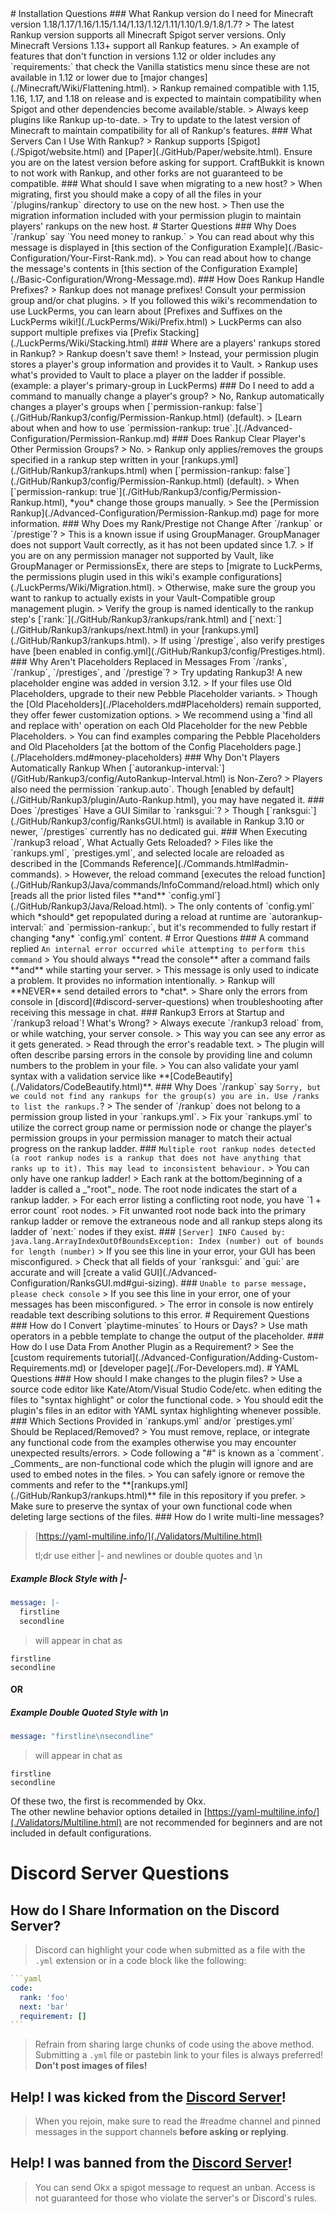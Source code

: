<meta name="description" content="Responses to the most frequently asked questions.">
<meta name="keywords" content="Rankup, Minecraft, Plugin, Spigot, Prestige, Installation">
# Installation Questions
### What Rankup version do I need for Minecraft version 1.18/1.17/1.16/1.15/1.14/1.13/1.12/1.11/1.10/1.9/1.8/1.7?
> The latest Rankup version supports all Minecraft Spigot server versions. Only Minecraft Versions 1.13+ support all Rankup features.  
> An example of features that don't function in versions 1.12 or older includes any `requirements:` that check the Vanilla statistics menu since these are not available in 1.12 or lower due to [major changes](./Minecraft/Wiki/Flattening.html).  
> Rankup remained compatible with 1.15, 1.16, 1.17, and 1.18 on release and is expected to maintain compatibility when Spigot and other dependencies become available/stable.  
> Always keep plugins like Rankup up-to-date.  
> Try to update to the latest version of Minecraft to maintain compatibility for all of Rankup's features.  
### What Servers Can I Use With Rankup?
> Rankup supports [Spigot](./Spigot/website.html) and [Paper](./GitHub/Paper/website.html). Ensure you are on the latest version before asking for support. CraftBukkit is known to not work with Rankup, and other forks are not guaranteed to be compatible.
### What should I save when migrating to a new host?
> When migrating, first you should make a copy of all the files in your `/plugins/rankup` directory to use on the new host.  
> Then use the migration information included with your permission plugin to maintain players' rankups on the new host.  
# Starter Questions
### Why Does `/rankup` say `You need <amnt> money to rankup.`
> You can read about why this message is displayed in [this section of the Configuration Example](./Basic-Configuration/Your-First-Rank.md).  
> You can read about how to change the message's contents in [this section of the Configuration Example](./Basic-Configuration/Wrong-Message.md).  
### How Does Rankup Handle Prefixes?
> Rankup does not manage prefixes! Consult your permission group and/or chat plugins.  
> If you followed this wiki's recommendation to use LuckPerms, you can learn about [Prefixes and Suffixes on the LuckPerms wiki!](./LuckPerms/Wiki/Prefix.html)  
> LuckPerms can also support multiple prefixes via [Prefix Stacking](./LuckPerms/Wiki/Stacking.html)  
### Where are a players' rankups stored in Rankup?
> Rankup doesn't save them!  
> Instead, your permission plugin stores a player's group information and provides it to Vault.  
> Rankup uses what's provided to Vault to place a player on the ladder if possible. (example: a player's primary-group in LuckPerms)  
### Do I need to add a command to manually change a player's group?
> No, Rankup automatically changes a player's groups when [`permission-rankup: false`](./GitHub/Rankup3/config/Permission-Rankup.html) (default).  
> [Learn about when and how to use `permission-rankup: true`.](./Advanced-Configuration/Permission-Rankup.md)  
### Does Rankup Clear Player's Other Permission Groups?
> No.  
> Rankup only applies/removes the groups specified in a rankup step written in your [rankups.yml](./GitHub/Rankup3/rankups.html) when [`permission-rankup: false`](./GitHub/Rankup3/config/Permission-Rankup.html) (default).  
> When [`permission-rankup: true`](./GitHub/Rankup3/config/Permission-Rankup.html), *you* change those groups manually.  
> See the [Permission Rankup](./Advanced-Configuration/Permission-Rankup.md) page for more information.  
### Why Does my Rank/Prestige not Change After `/rankup` or `/prestige`?
> This is a known issue if using GroupManager. GroupManager does not support Vault correctly, as it has not been updated since 1.7.  
> If you are on any permission manager not supported by Vault, like GroupManager or PermissionsEx, there are steps to [migrate to LuckPerms, the permissions plugin used in this wiki's example configurations](./LuckPerms/Wiki/Migration.html).  
> Otherwise, make sure the group you want to rankup to actually exists in your Vault-Compatible group management plugin.  
> Verify the group is named identically to the rankup step's [`rank:`](./GitHub/Rankup3/rankups/rank.html) and [`next:`](./GitHub/Rankup3/rankups/next.html) in your [rankups.yml](./GitHub/Rankup3/rankups.html).  
> If using `/prestige`, also verify prestiges have [been enabled in config.yml](./GitHub/Rankup3/config/Prestiges.html).  
### Why Aren't Placeholders Replaced in Messages From `/ranks`, `/rankup`, `/prestiges`, and `/prestige`?
> Try updating Rankup3! A new placeholder engine was added in version 3.12.  
> If your files use Old Placeholders, upgrade to their new Pebble Placeholder variants.  
> Though the [Old Placeholders](./Placeholders.md#Placeholders) remain supported, they offer fewer customization options.  
> We recommend using a 'find all and replace with' operation on each Old Placeholder for the new Pebble Placeholders.  
> You can find examples comparing the Pebble Placeholders and Old Placeholders [at the bottom of the Config Placeholders page.](./Placeholders.md#money-placeholders)  
### Why Don't Players Automatically Rankup When [`autorankup-interval:`](/GitHub/Rankup3/config/AutoRankup-Interval.html) is Non-Zero?
> Players also need the permission `rankup.auto`. Though [enabled by default](./GitHub/Rankup3/plugin/Auto-Rankup.html), you may have negated it.
### Does `/prestiges` Have a GUI Similar to `ranksgui:`?
> Though [`ranksgui:`](./GitHub/Rankup3/config/RanksGUI.html) is available in Rankup 3.10 or newer, `/prestiges` currently has no dedicated gui.
### When Executing `/rankup3 reload`, What Actually Gets Reloaded?
> Files like the `rankups.yml`, `prestiges.yml`, and selected locale are reloaded as described in the [Commands Reference](./Commands.html#admin-commands).  
> However, the reload command [executes the reload function](./GitHub/Rankup3/Java/commands/InfoCommand/reload.html) which only [reads all the prior listed files **and** `config.yml`](./GitHub/Rankup3/Java/Reload.html).
> The only contents of `config.yml` which *should* get repopulated during a reload at runtime are `autorankup-interval:` and `permission-rankup:`, but it's recommended to fully restart if changing *any* `config.yml` content.
# Error Questions
### A command replied <code class="hljs">An internal error occurred while attempting to perform this command</code>
> You should always **read the console** after a command fails **and** while starting your server.  
> This message is only used to indicate a problem. It provides no information intentionally.  
> Rankup will **NEVER** send detailed errors to *chat*.  
> Share only the errors from console in [discord](#discord-server-questions) when troubleshooting after receiving this message in chat.  
### Rankup3 Errors at Startup and `/rankup3 reload`! What's Wrong?
> Always execute `/rankup3 reload` from, or while watching, your server console.  
> This way you can see any error as it gets generated.  
> Read through the error's readable text.  
> The plugin will often describe parsing errors in the console by providing line and column numbers to the problem in your file.  
> You can also validate your yaml syntax with a validation service like **[CodeBeautify](./Validators/CodeBeautify.html)**.  
### Why Does `/rankup` say <code class="hljs">Sorry, but we could not find any rankups for the group(s) you are in. Use /ranks to list the rankups.</code>?
> The sender of `/rankup` does not belong to a permission group listed in your `rankups.yml`.  
> Fix your `rankups.yml` to utilize the correct group name or permission node or change the player's permission groups in your permission manager to match their actual progress on the rankup ladder.  
### <code class="hljs">Multiple root rankup nodes detected (a root rankup nodes is a rankup that does not have anything that ranks up to it). This may lead to inconsistent behaviour.</code>
> You can only have one rankup ladder!  
> Each rank at the bottom/beginning of a ladder is called a _"root"_ node. The root node indicates the start of a rankup ladder.  
> For each error listing a conflicting root node, you have `1 + error count` root nodes.  
> Fit unwanted root node back into the primary rankup ladder or remove the extraneous node and all rankup steps along its ladder of `next:` nodes if they exist.  
### <code class="hljs">[Server] INFO Caused by: java.lang.ArrayIndexOutOfBoundsException: Index (number) out of bounds for length (number)</code>
> If you see this line in your error, your GUI has been misconfigured.  
> Check that all fields of your `ranksgui:` and `gui:` are accurate and will [create a valid GUI](./Advanced-Configuration/RanksGUI.md#gui-sizing).  
### <code class="hljs">Unable to parse message, please check console</code>
> If you see this line in your error, one of your messages has been misconfigured.  
> The error in console is now entirely readable text describing solutions to this error.
# Requirement Questions
### How do I Convert `playtime-minutes` to Hours or Days?
> Use math operators in a pebble template to change the output of the placeholder.
### How do I use Data From Another Plugin as a Requirement?
> See the [custom requirements tutorial](./Advanced-Configuration/Adding-Custom-Requirements.md) or [developer page](./For-Developers.md).
# YAML Questions
### How should I make changes to the plugin files?
> Use a source code editor like Kate/Atom/Visual Studio Code/etc. when editing the files to "syntax highlight" or color the functional code.  
> You should edit the plugin's files in an editor with YAML syntax highlighting whenever possible.  
### Which Sections Provided in `rankups.yml` and/or `prestiges.yml` Should be Replaced/Removed?
> You must remove, replace, or integrate any functional code from the examples otherwise you may encounter unexpected results/errors.  
> Code following a "#" is known as a `comment`. _Comments_ are non-functional code which the plugin will ignore and are used to embed notes in the files.  
> You can safely ignore or remove the comments and refer to the **[rankups.yml](./GitHub/Rankup3/rankups.html)** file in this repository if you prefer.  
> Make sure to preserve the syntax of your own functional code when deleting large sections of the files.  
### How do I write multi-line messages?

> [https://yaml-multiline.info/](./Validators/Multiline.html)
>
> tl;dr
> use either |- and newlines or double quotes and \n
##### Example Block Style with |-
```yaml
message: |-
  firstline
  secondline
```
> will appear in chat as  
```
firstline
secondline
```  
#### OR  
##### Example Double Quoted Style with \n  
```yaml
message: "firstline\nsecondline"
```
> will appear in chat as
```
firstline
secondline
```  
Of these two, the first is recommended by Okx.  
The other newline behavior options detailed in [https://yaml-multiline.info/](./Validators/Multiline.html) are not recommended for beginners and are not included in default configurations.
# Discord Server Questions
## How do I Share Information on the Discord Server?
> Discord can highlight your code when submitted as a file with the `.yml` extension or in a code block like the following:
````yaml
```yaml
code:
  rank: 'foo'
  next: 'bar'
  requirement: []
```
````
> Refrain from sharing large chunks of code using the above method.  
> Submitting a `.yml` file or pastebin link to your files is always preferred!  
> **Don't post images of files!**  
## Help! I was kicked from the [Discord Server](./Discord/Okx-Corner.html)!
> When you rejoin, make sure to read the #readme channel and pinned messages in the support channels **before asking or replying**.
## Help! I was banned from the [Discord Server](./Discord/Okx-Corner.html)!
> You can send Okx a spigot message to request an unban. Access is not guaranteed for those who violate the server's or Discord's rules.
